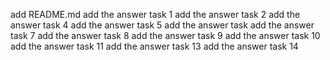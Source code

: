 add README.md
add the answer task 1
add the answer task 2
add the answer task 4
add the answer task 5
add the answer task 
add the answer task 7
add the answer task 8
add the answer task 9
add the answer task 10
add the answer task 11
add the answer task 13
add the answer task 14